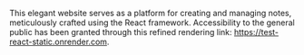 
This elegant website serves as a platform for creating and managing notes, meticulously crafted using the React framework. Accessibility to the general public has been granted through this refined rendering link: https://test-react-static.onrender.com.

